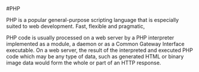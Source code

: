 #PHP



PHP is a popular general-purpose scripting language that is especially suited to web development. Fast, flexible and pragmatic,

PHP code is usually processed on a web server by a PHP interpreter implemented as a module, a daemon or as a Common Gateway Interface executable. On a web server, the result of the interpreted and executed PHP code  which may be any type of data, such as generated HTML or binary image data  would form the whole or part of an HTTP response.